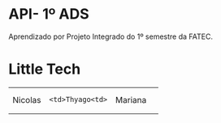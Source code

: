 # API- 1º ADS

Aprendizado por Projeto Integrado do 1º semestre da FATEC.

# Little Tech

<table>
  <ul>
    <td>Nicolas<td>
    
    <td>Thyago<td>
  <ul>
  <td>Mariana<td>
<table>
